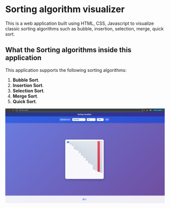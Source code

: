 # Sorting algorithm visualizer

This is a web application built using HTML, CSS, Javascript to visualize classic sorting algorithms such as bubble, insertion, selection, merge, quick sort.



## What the Sorting algorithms inside this application

This application supports the following sorting algorithms:

1. **Bubble Sort**.
2. **Insertion Sort**.
3. **Selection Sort**.
4. **Merge Sort**.
5. **Quick Sort**.

![Landing Page](sort.png)
